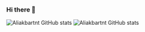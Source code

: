 ### Hi there 👋

![Aliakbartnt GitHub stats](https://github-readme-stats.vercel.app/api?username=aliakbartnt&theme=dark&show_icons=true)
![Aliakbartnt GitHub stats](https://github-readme-stats.vercel.app/api?username=aliakbartnt&theme=dark&show_icons=true)
